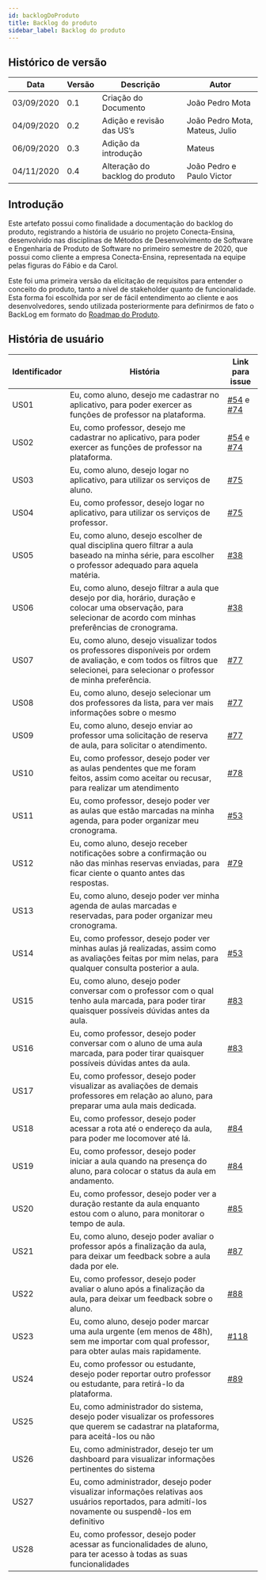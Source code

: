 ```yaml
---
id: backlogDoProduto
title: Backlog do produto
sidebar_label: Backlog do produto
---
```


## Histórico de versão

| Data | Versão | Descrição | Autor |
|--------|-----------|---------------|---------|
| 03/09/2020 | 0.1 | Criação do Documento | João Pedro Mota |
| 04/09/2020 | 0.2 | Adição e revisão das US’s | João Pedro Mota, Mateus, Julio |
| 06/09/2020 | 0.3 | Adição da introdução | Mateus |
| 04/11/2020 | 0.4 | Alteração do backlog do produto | João Pedro e Paulo Victor |

## Introdução

Este artefato possui como finalidade a documentação do backlog do produto, registrando a história de usuário no projeto Conecta-Ensina, desenvolvido nas disciplinas de Métodos de Desenvolvimento de Software e Engenharia de Produto de Software no primeiro semestre de 2020, que possui como cliente a empresa Conecta-Ensina, representada na equipe pelas figuras do Fábio e da Carol.

Este foi uma primeira versão da elicitação de requisitos para entender o conceito do produto, tanto a nível de stakeholder quanto de funcionalidade. Esta forma foi escolhida por ser de fácil entendimento ao cliente e aos desenvolvedores, sendo utilizada posteriormente para definirmos de fato o BackLog em formato do [Roadmap do Produto](roadmapDoProduto).

## História de usuário

| Identificador | História | Link para issue |
|----|----|----|
| US01 | Eu, como aluno, desejo me cadastrar no aplicativo, para poder exercer as funções de professor na plataforma. | [#54](https://github.com/fga-eps-mds/2020.1-Conecta-Ensina-Wiki/issues/54) e [#74](https://github.com/fga-eps-mds/2020.1-Conecta-Ensina-Wiki/issues/74) |
| US02 | Eu, como professor, desejo me cadastrar no aplicativo, para poder exercer as funções de professor na plataforma. | [#54](https://github.com/fga-eps-mds/2020.1-Conecta-Ensina-Wiki/issues/54) e [#74](https://github.com/fga-eps-mds/2020.1-Conecta-Ensina-Wiki/issues/74) |
| US03 | Eu, como aluno, desejo logar no aplicativo, para utilizar os serviços de aluno. | [#75](https://github.com/fga-eps-mds/2020.1-Conecta-Ensina-Wiki/issues/75) |
| US04 | Eu, como professor, desejo logar no aplicativo, para utilizar os serviços de professor. | [#75](https://github.com/fga-eps-mds/2020.1-Conecta-Ensina-Wiki/issues/75) |
| US05 | Eu, como aluno, desejo escolher de qual disciplina quero filtrar a aula baseado na minha série, para escolher o professor adequado para aquela matéria. | [#38](https://github.com/fga-eps-mds/2020.1-Conecta-Ensina-Wiki/issues/38) |
| US06 | Eu, como aluno, desejo filtrar a aula que desejo por dia, horário, duração e colocar uma observação, para selecionar de acordo com minhas preferências de cronograma. | [#38](https://github.com/fga-eps-mds/2020.1-Conecta-Ensina-Wiki/issues/38) |
| US07 | Eu, como aluno, desejo visualizar todos os professores disponíveis por ordem de avaliação, e com todos os filtros que selecionei, para selecionar o professor de minha preferência. | [#77](https://github.com/fga-eps-mds/2020.1-Conecta-Ensina-Wiki/issues/77) |
| US08 | Eu, como aluno, desejo selecionar um dos professores da lista, para ver mais informações sobre o mesmo | [#77](https://github.com/fga-eps-mds/2020.1-Conecta-Ensina-Wiki/issues/77) |
| US09 | Eu, como aluno, desejo enviar ao professor uma solicitação de reserva de aula, para solicitar o atendimento. | [#77](https://github.com/fga-eps-mds/2020.1-Conecta-Ensina-Wiki/issues/77) |
| US10 | Eu, como professor, desejo poder ver as aulas pendentes que me foram feitos, assim como aceitar ou recusar, para realizar um atendimento | [#78](https://github.com/fga-eps-mds/2020.1-Conecta-Ensina-Wiki/issues/78) |
| US11 | Eu, como professor, desejo poder ver as aulas que estão marcadas na minha agenda, para poder organizar meu cronograma. | [#53](https://github.com/fga-eps-mds/2020.1-Conecta-Ensina-Wiki/issues/53)  |
| US12 | Eu, como aluno, desejo receber notificações sobre a confirmação ou não das minhas reservas enviadas, para ficar ciente o quanto antes das respostas. | [#79](https://github.com/fga-eps-mds/2020.1-Conecta-Ensina-Wiki/issues/79) |
| US13 | Eu, como aluno, desejo poder ver minha agenda de aulas marcadas e reservadas, para poder organizar meu cronograma. |  |
| US14 | Eu, como professor, desejo poder ver minhas aulas já realizadas, assim como as avaliações feitas por mim nelas, para qualquer consulta posterior a aula. | [#53](https://github.com/fga-eps-mds/2020.1-Conecta-Ensina-Wiki/issues/53) |
| US15 | Eu, como aluno, desejo poder conversar com o professor com o qual tenho aula marcada, para poder tirar quaisquer possíveis dúvidas antes da aula. | [#83](https://github.com/fga-eps-mds/2020.1-Conecta-Ensina-Wiki/issues/83) |
| US16 | Eu, como professor, desejo poder conversar com o aluno de uma aula marcada, para poder tirar quaisquer possíveis dúvidas antes da aula. | [#83](https://github.com/fga-eps-mds/2020.1-Conecta-Ensina-Wiki/issues/83) |
| US17 | Eu, como professor, desejo poder visualizar as avaliações de demais professores em relação ao aluno, para preparar uma aula mais dedicada. | |
| US18 | Eu, como professor, desejo poder acessar a rota até o endereço da aula, para poder me locomover até lá. | [#84](https://github.com/fga-eps-mds/2020.1-Conecta-Ensina-Wiki/issues/84) |
| US19 | Eu, como professor, desejo poder iniciar a aula quando na presença do aluno, para colocar o status da aula em andamento. | [#84](https://github.com/fga-eps-mds/2020.1-Conecta-Ensina-Wiki/issues/84) |
| US20 | Eu, como professor, desejo poder ver a duração restante da aula enquanto estou com o aluno, para monitorar o tempo de aula. | [#85](https://github.com/fga-eps-mds/2020.1-Conecta-Ensina-Wiki/issues/85) |
| US21 | Eu, como aluno, desejo poder avaliar o professor após a finalização da aula, para deixar um feedback sobre a aula dada por ele. | [#87](https://github.com/fga-eps-mds/2020.1-Conecta-Ensina-Wiki/issues/87) |
| US22 | Eu, como professor, desejo poder avaliar o aluno após a finalização da aula, para deixar um feedback sobre o aluno. | [#88](https://github.com/fga-eps-mds/2020.1-Conecta-Ensina-Wiki/issues/88) |
| US23 | Eu, como aluno, desejo poder marcar uma aula urgente (em menos de 48h), sem me importar com qual professor, para obter aulas mais rapidamente. | [#118](https://github.com/fga-eps-mds/2020.1-Conecta-Ensina-Wiki/issues/118) |
| US24 | Eu, como professor ou estudante, desejo poder reportar outro professor ou estudante, para retirá-lo da plataforma. | [#89](https://github.com/fga-eps-mds/2020.1-Conecta-Ensina-Wiki/issues/89) |
| US25 | Eu, como administrador do sistema, desejo poder visualizar os professores que querem se cadastrar na plataforma, para aceitá-los ou não | |
| US26 | Eu, como administrador, desejo ter um dashboard para visualizar informações pertinentes do sistema | |
| US27 | Eu, como administrador, desejo poder visualizar informações relativas aos usuários reportados, para admití-los novamente ou suspendê-los em definitivo | |
| US28 | Eu, como professor, desejo poder acessar as funcionalidades de aluno, para ter acesso à todas as suas funcionalidades | |
